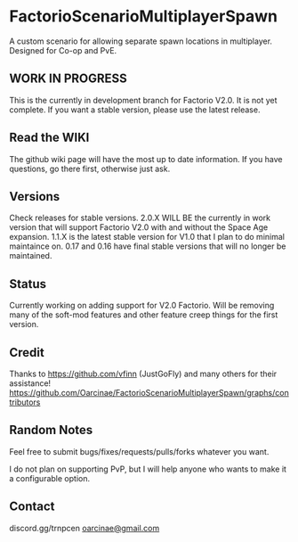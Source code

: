 # FactorioScenarioMultiplayerSpawn
A custom scenario for allowing separate spawn locations in multiplayer. Designed for Co-op and PvE. 

## WORK IN PROGRESS
This is the currently in development branch for Factorio V2.0. It is not yet complete. If you want a stable version, please use the latest release.

## Read the WIKI
The github wiki page will have the most up to date information. If you have questions, go there first, otherwise just ask.

## Versions
Check releases for stable versions.
2.0.X WILL BE the currently in work version that will support Factorio V2.0 with and without the Space Age expansion.
1.1.X is the latest stable version for V1.0 that I plan to do minimal maintaince on.
0.17 and 0.16 have final stable versions that will no longer be maintained.

## Status
Currently working on adding support for V2.0 Factorio.
Will be removing many of the soft-mod features and other feature creep things for the first version.

## Credit
Thanks to https://github.com/vfinn (JustGoFly) and many others for their assistance!
https://github.com/Oarcinae/FactorioScenarioMultiplayerSpawn/graphs/contributors

## Random Notes
Feel free to submit bugs/fixes/requests/pulls/forks whatever you want.

I do not plan on supporting PvP, but I will help anyone who wants to make it a configurable option.

## Contact
discord.gg/trnpcen
oarcinae@gmail.com
